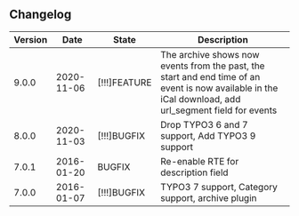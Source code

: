 ## Changelog

| Version    | Date       | State         | Description                                                                  |
| ---------- | ---------- | ------------- | ---------------------------------------------------------------------------- |
| 9.0.0      | 2020-11-06 | [!!!]FEATURE  | The archive shows now events from the past, the start and end time of an event is now available in the iCal download, add url_segment field for events |
| 8.0.0      | 2020-11-03 | [!!!]BUGFIX   | Drop TYPO3 6 and 7 support, Add TYPO3 9 support |
| 7.0.1      | 2016-01-20 | BUGFIX        | Re-enable RTE for description field |
| 7.0.0      | 2016-01-07 | [!!!]BUGFIX   | TYPO3 7 support, Category support, archive plugin |
